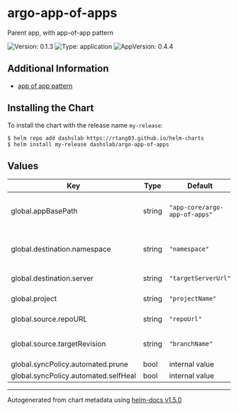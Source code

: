# argo-app-of-apps

Parent app, with app-of-app pattern

![Version: 0.1.3](https://img.shields.io/badge/Version-0.1.3-informational?style=flat-square) ![Type: application](https://img.shields.io/badge/Type-application-informational?style=flat-square) ![AppVersion: 0.4.4](https://img.shields.io/badge/AppVersion-0.4.4-informational?style=flat-square)

## Additional Information

- [app of app pattern](https://argo-cd.readthedocs.io/en/stable/operator-manual/cluster-bootstrapping/)

## Installing the Chart

To install the chart with the release name `my-release`:

```console
$ helm repo add dashslab https://rtang03.github.io/helm-charts
$ helm install my-release dashslab/argo-app-of-apps
```

## Values

| Key | Type | Default | Description |
|-----|------|---------|-------------|
| global.appBasePath | string | `"app-core/argo-app-of-apps"` | base path to the application charts |
| global.destination.namespace | string | `"namespace"` | namespace of this App-of-Apps |
| global.destination.server | string | `"targetServerUrl"` | installation target |
| global.project | string | `"projectName"` | project name |
| global.source.repoURL | string | `"repoUrl"` | url of git source |
| global.source.targetRevision | string | `"branchName"` | branch name of git source |
| global.syncPolicy.automated.prune | bool | internal value | Fixture |
| global.syncPolicy.automated.selfHeal | bool | internal value | Fixture |

----------------------------------------------
Autogenerated from chart metadata using [helm-docs v1.5.0](https://github.com/norwoodj/helm-docs/releases/v1.5.0)
